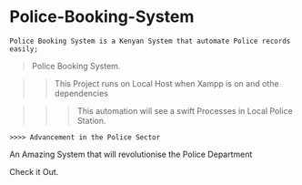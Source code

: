 # Police-Booking-System

    Police Booking System is a Kenyan System that automate Police records easily;



> Police Booking System.

>> This Project runs on Local Host when Xampp is on and othe dependencies

   >>> This automation will see a swift Processes in Local Police Station.

    >>>> Advancement in the Police Sector 
    

An Amazing  System that will revolutionise the Police Department







          
Check it Out.

